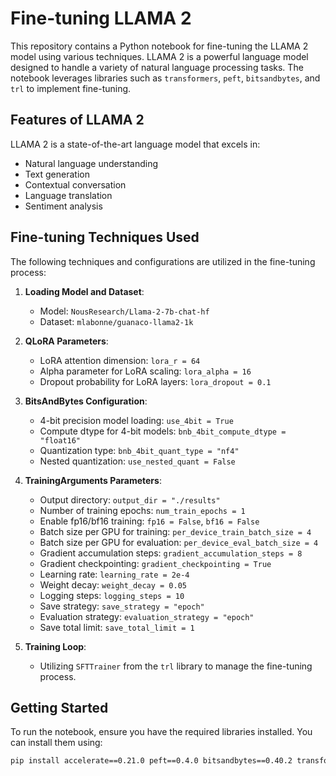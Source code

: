 # Fine-tuning LLAMA 2

This repository contains a Python notebook for fine-tuning the LLAMA 2 model using various techniques. LLAMA 2 is a powerful language model designed to handle a variety of natural language processing tasks. The notebook leverages libraries such as `transformers`, `peft`, `bitsandbytes`, and `trl` to implement fine-tuning.

## Features of LLAMA 2

LLAMA 2 is a state-of-the-art language model that excels in:
- Natural language understanding
- Text generation
- Contextual conversation
- Language translation
- Sentiment analysis

## Fine-tuning Techniques Used

The following techniques and configurations are utilized in the fine-tuning process:

1. **Loading Model and Dataset**:
   - Model: `NousResearch/Llama-2-7b-chat-hf`
   - Dataset: `mlabonne/guanaco-llama2-1k`

2. **QLoRA Parameters**:
   - LoRA attention dimension: `lora_r = 64`
   - Alpha parameter for LoRA scaling: `lora_alpha = 16`
   - Dropout probability for LoRA layers: `lora_dropout = 0.1`

3. **BitsAndBytes Configuration**:
   - 4-bit precision model loading: `use_4bit = True`
   - Compute dtype for 4-bit models: `bnb_4bit_compute_dtype = "float16"`
   - Quantization type: `bnb_4bit_quant_type = "nf4"`
   - Nested quantization: `use_nested_quant = False`

4. **TrainingArguments Parameters**:
   - Output directory: `output_dir = "./results"`
   - Number of training epochs: `num_train_epochs = 1`
   - Enable fp16/bf16 training: `fp16 = False`, `bf16 = False`
   - Batch size per GPU for training: `per_device_train_batch_size = 4`
   - Batch size per GPU for evaluation: `per_device_eval_batch_size = 4`
   - Gradient accumulation steps: `gradient_accumulation_steps = 8`
   - Gradient checkpointing: `gradient_checkpointing = True`
   - Learning rate: `learning_rate = 2e-4`
   - Weight decay: `weight_decay = 0.05`
   - Logging steps: `logging_steps = 10`
   - Save strategy: `save_strategy = "epoch"`
   - Evaluation strategy: `evaluation_strategy = "epoch"`
   - Save total limit: `save_total_limit = 1`

5. **Training Loop**:
   - Utilizing `SFTTrainer` from the `trl` library to manage the fine-tuning process.

## Getting Started

To run the notebook, ensure you have the required libraries installed. You can install them using:

```bash
pip install accelerate==0.21.0 peft==0.4.0 bitsandbytes==0.40.2 transformers==4.31.0 trl==0.4.7
